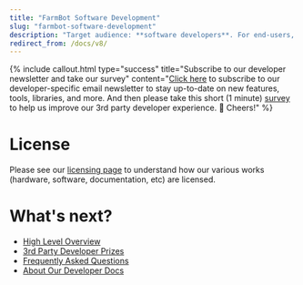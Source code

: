```yaml
---
title: "FarmBot Software Development"
slug: "farmbot-software-development"
description: "Target audience: **software developers**. For end-users, see [FarmBot Software Documentation](https://software.farm.bot/docs)."
redirect_from: /docs/v8/
---
```



{%
include callout.html
type="success"
title="Subscribe to our developer newsletter and take our survey"
content="[Click here](http://eepurl.com/dJ4P86) to subscribe to our developer-specific email newsletter to stay up-to-date on new features, tools, libraries, and more. And then please take this short (1 minute) [survey](https://docs.google.com/forms/d/e/1FAIpQLSeaadH8j2lwbQBAwjUbi5iquGRxQDkuH2bHkrfy3H4ye88iHQ/viewform?usp=sf_link) to help us improve our 3rd party developer experience. :beers: Cheers!"
%}

# License
Please see our [licensing page](https://meta.farm.bot/docs/licensing) to understand how our various works (hardware, software, documentation, etc) are licensed.

# What's next?

 * [High Level Overview](farmbot-software-development/high-level-overview.md)
 * [3rd Party Developer Prizes](farmbot-software-development/3rd-party-developer-prizes.md)
 * [Frequently Asked Questions](farmbot-software-development/faq.md)
 * [About Our Developer Docs](farmbot-software-development/about.md)
